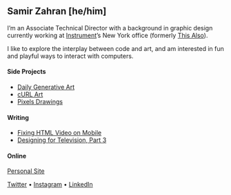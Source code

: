 ## Samir Zahran [he/him]

I’m an Associate Technical Director with a background in graphic design currently working at [Instrument][instrument]’s New York office (formerly [This Also][thisalso]).

I like to explore the interplay between code and art, and am interested in fun and playful ways to interact with computers.

#### Side Projects

- [Daily Generative Art][genart]
- [cURL Art][curlart]
- [Pixels Drawings][pixelart]

#### Writing

- [Fixing HTML Video on Mobile][medium-ww]
- [Designing for Television, Part 3][medium-cjs]

#### Online

[Personal Site][samiare]

[Twitter][twitter] • [Instagram][instagram] • [LinkedIn][linkedin]


<!-- link defs -->

[instrument]: https://instrument.com/
[thisalso]: http://thisalso.com/
[genart]: https://samiare.net/daily
[curlart]: https://samiare.net/curlart
[pixelart]: https://samiare.net/pixels
[medium-ww]: https://medium.com/this-also/whitewater-9b47f1e32ffe
[medium-cjs]: https://medium.com/this-also/designing-for-television-part-3-46b7eaf8d0f2
[twitter]: https://twitter.com/samiare
[instagram]: https://instagram.com/samiare
[linkedin]: https://linkedin.com/in/samiare
[samiare]: https://samiare.net
